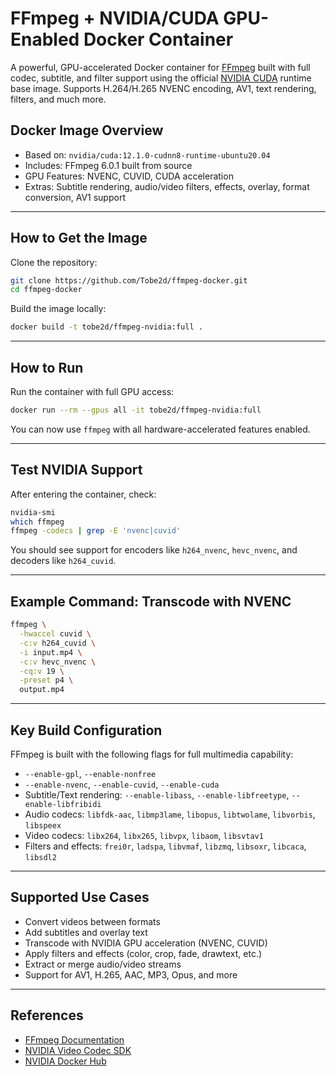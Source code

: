# FFmpeg + NVIDIA/CUDA GPU-Enabled Docker Container

A powerful, GPU-accelerated Docker container for [FFmpeg](https://ffmpeg.org/) built with full codec, subtitle, and filter support using the official [NVIDIA CUDA](https://hub.docker.com/r/nvidia/cuda) runtime base image. Supports H.264/H.265 NVENC encoding, AV1, text rendering, filters, and much more.

## Docker Image Overview

- Based on: `nvidia/cuda:12.1.0-cudnn8-runtime-ubuntu20.04`
- Includes: FFmpeg 6.0.1 built from source
- GPU Features: NVENC, CUVID, CUDA acceleration
- Extras: Subtitle rendering, audio/video filters, effects, overlay, format conversion, AV1 support

---

## How to Get the Image

Clone the repository:

```bash
git clone https://github.com/Tobe2d/ffmpeg-docker.git
cd ffmpeg-docker
```

Build the image locally:

```bash
docker build -t tobe2d/ffmpeg-nvidia:full .
```

---

## How to Run

Run the container with full GPU access:

```bash
docker run --rm --gpus all -it tobe2d/ffmpeg-nvidia:full
```

You can now use `ffmpeg` with all hardware-accelerated features enabled.

---

## Test NVIDIA Support

After entering the container, check:

```bash
nvidia-smi
which ffmpeg
ffmpeg -codecs | grep -E 'nvenc|cuvid'
```

You should see support for encoders like `h264_nvenc`, `hevc_nvenc`, and decoders like `h264_cuvid`.

---

## Example Command: Transcode with NVENC

```bash
ffmpeg \
  -hwaccel cuvid \
  -c:v h264_cuvid \
  -i input.mp4 \
  -c:v hevc_nvenc \
  -cq:v 19 \
  -preset p4 \
  output.mp4
```

---

## Key Build Configuration

FFmpeg is built with the following flags for full multimedia capability:

- `--enable-gpl`, `--enable-nonfree`
- `--enable-nvenc`, `--enable-cuvid`, `--enable-cuda`
- Subtitle/Text rendering: `--enable-libass`, `--enable-libfreetype`, `--enable-libfribidi`
- Audio codecs: `libfdk-aac`, `libmp3lame`, `libopus`, `libtwolame`, `libvorbis`, `libspeex`
- Video codecs: `libx264`, `libx265`, `libvpx`, `libaom`, `libsvtav1`
- Filters and effects: `frei0r`, `ladspa`, `libvmaf`, `libzmq`, `libsoxr`, `libcaca`, `libsdl2`

---

## Supported Use Cases

- Convert videos between formats
- Add subtitles and overlay text
- Transcode with NVIDIA GPU acceleration (NVENC, CUVID)
- Apply filters and effects (color, crop, fade, drawtext, etc.)
- Extract or merge audio/video streams
- Support for AV1, H.265, AAC, MP3, Opus, and more

---

## References

- [FFmpeg Documentation](https://ffmpeg.org/documentation.html)
- [NVIDIA Video Codec SDK](https://developer.nvidia.com/nvidia-video-codec-sdk)
- [NVIDIA Docker Hub](https://hub.docker.com/r/nvidia/cuda)